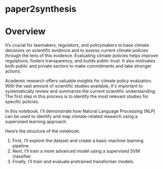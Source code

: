 # paper2synthesis

# Overview

It’s crucial for lawmakers, regulators, and policymakers to base climate decisions on scientific evidence and to assess current climate policies through the lens of this evidence. Evaluating climate policies helps improve regulations, fosters transparency, and builds public trust. It also motivates both public and private sectors to make commitments and take stronger actions.

Academic research offers valuable insights for climate policy evaluation. With the vast amount of scientific studies available, it's important to systematically review and summarize the current scientific understanding. The first step in this process is to identify the most relevant studies for specific policies.

In this notebook, I'll demonstrate how Natural Language Processing (NLP) can be used to identify and map climate-related research using a supervised learning approach.

Here’s the structure of the notebook:
1. First, I’ll explore the dataset and create a basic machine learning pipeline.
2. Next, I’ll train a more advanced model using a supervised SVM classifier.
3. Finally, I’ll train and evaluate pretrained transformer models.